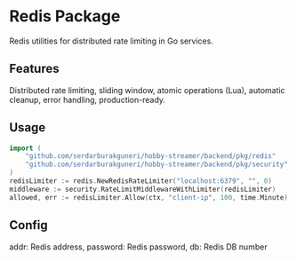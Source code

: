 # Redis Package

Redis utilities for distributed rate limiting in Go services.

## Features
Distributed rate limiting, sliding window, atomic operations (Lua), automatic cleanup, error handling, production-ready.

## Usage
```go
import (
    "github.com/serdarburakguneri/hobby-streamer/backend/pkg/redis"
    "github.com/serdarburakguneri/hobby-streamer/backend/pkg/security"
)
redisLimiter := redis.NewRedisRateLimiter("localhost:6379", "", 0)
middleware := security.RateLimitMiddlewareWithLimiter(redisLimiter)
allowed, err := redisLimiter.Allow(ctx, "client-ip", 100, time.Minute)
```

## Config
addr: Redis address, password: Redis password, db: Redis DB number
